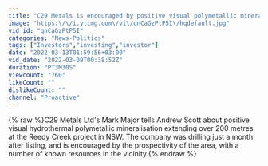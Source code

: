 ```yaml
---
title: "C29 Metals is encouraged by positive visual polymetallic mineralisation at Reedy Creek"
image: "https:\/\/i.ytimg.com\/vi\/qnCaGzPtP5I\/hqdefault.jpg"
vid_id: "qnCaGzPtP5I"
categories: "News-Politics"
tags: ["Investors","investing","investor"]
date: "2022-03-13T01:59:56+03:00"
vid_date: "2022-03-09T00:38:52Z"
duration: "PT3M30S"
viewcount: "760"
likeCount: ""
dislikeCount: ""
channel: "Proactive"
---
```

{% raw %}C29 Metals Ltd's Mark Major tells Andrew Scott about positive visual hydrothermal polymetallic mineralisation extending over 200 metres at the Reedy Creek project in NSW. The company was drilling just a month after listing, and is encouraged by the prospectivity of the area, with a number of known resources in the vicinity.{% endraw %}
